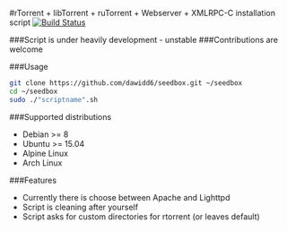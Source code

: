 #rTorrent + libTorrent + ruTorrent + Webserver + XMLRPC-C installation script
[![Build Status](https://travis-ci.org/dawidd6/seedbox.svg?branch=master)](https://travis-ci.org/dawidd6/seedbox)

###Script is under heavily development - unstable
###Contributions are welcome

###Usage
```sh
git clone https://github.com/dawidd6/seedbox.git ~/seedbox
cd ~/seedbox
sudo ./"scriptname".sh
```
###Supported distributions
- Debian >= 8
- Ubuntu >= 15.04
- Alpine Linux
- Arch Linux

###Features
- Currently there is choose between Apache and Lighttpd
- Script is cleaning after yourself
- Script asks for custom directories for rtorrent (or leaves default)
